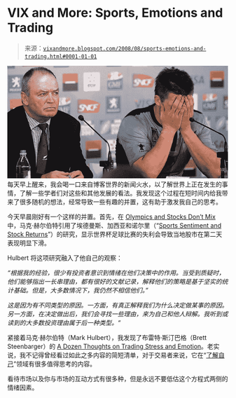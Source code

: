 <!--yml

category: 未分类

date: 2024-05-18 18:30:15

-->

# VIX and More: Sports, Emotions and Trading

> 来源：[`vixandmore.blogspot.com/2008/08/sports-emotions-and-trading.html#0001-01-01`](http://vixandmore.blogspot.com/2008/08/sports-emotions-and-trading.html#0001-01-01)

![](img/b01e97ab5c08d90277e8743c117c62f5.png)每天早上醒来，我会喝一口来自博客世界的新闻火水，以了解世界上正在发生的事情，了解一些学者们对这些和其他发展的看法。我发现这个过程在短时间内给我带来了很多随机的想法，经常导致一些有趣的并置，这有助于激发我自己的思考。

今天早晨刚好有一个这样的并置。首先，在 [Olympics and Stocks Don’t Mix](http://www.marketwatch.com/news/story/story.aspx?guid=%7B0211F077%2D2375%2D4ACA%2DBEFB%2DE4DCF7A00DD8%7D&siteid=rss#comments) 中，马克·赫尔伯特引用了埃德曼斯、加西亚和诺尔里（“[Sports Sentiment and Stock Returns](http://www.afajof.org/afa/forthcoming/3096.pdf)”）的研究，显示世界杯足球比赛的失利会导致当地股市在第二天表现明显下滑。

Hulbert 将这项研究融入了他自己的观察：

*“根据我的经验，很少有投资者意识到情绪在他们决策中的作用。当受到质疑时，他们能够指出一长串理由，都有很好的文献记录，解释他们的策略是基于坚实的统计基础。但是，大多数情况下，我仍然不相信他们。”*

*这是因为有不同类型的原因。一方面，有真正解释我们为什么决定做某事的原因。另一方面，在决定做出后，我们会寻找一些理由，来为自己和他人辩解。我听到或读到的大多数投资理由属于后一种类型。“*

紧接着马克·赫尔伯特（Mark Hulbert），我发现了布雷特·斯汀巴格（Brett Steenbarger）的 [A Dozen Thoughts on Trading Stress and Emotion](http://traderfeed.blogspot.com/2008/08/dozen-thoughts-on-trading-stress-and.html)。老实说，我不记得曾经看过如此之多内容的简短清单，对于交易者来说，它在“[了解自己](http://en.wikipedia.org/wiki/Know_thyself)”领域有很多值得思考的内容。

看待市场以及你与市场的互动方式有很多种，但是永远不要低估这个方程式两侧的情绪因素。
